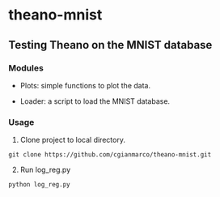 # theano-mnist
## Testing Theano on the MNIST database

### Modules

- Plots: simple functions to plot the data.

- Loader: a script to load the MNIST database.

### Usage

1. Clone project to local directory.

```
git clone https://github.com/cgianmarco/theano-mnist.git
```

2. Run log_reg.py

```
python log_reg.py
```

